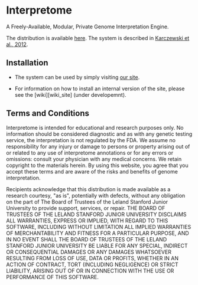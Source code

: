 Interpretome
============

A Freely-Available, Modular, Private Genome Interpretation Engine.

The distribution is available [here][main_site]. The system is described in [Karczewski et al., 2012][psb_paper].

Installation
------------

* The system can be used by simply visiting [our site][main_site].

* For information on how to install an internal version of the site, please see the [wiki][wiki_site] (under developemnt).

Terms and Conditions
--------------------
Interpretome is intended for educational and research purposes only.
No information should be considered diagnostic and as with any genetic testing service, the interpretation is not regulated by the FDA. We assume no responsibility for any injury or damage to persons or property arising out of or related to any use of interpretome annotations or for any errors or omissions: consult your physician with any medical concerns. We retain copyright to the materials herein. By using this website, you agree that you accept these terms and are aware of the risks and benefits of genome interpretation.

Recipients acknowledge that this distribution is made available as a research courtesy, "as is", potentially with defects, without any obligation on the part of The Board of Trustees of the Leland Stanford Junior University to provide support, services, or repair. THE BOARD OF TRUSTEES OF THE LELAND STANFORD JUNIOR UNIVERSITY DISCLAIMS ALL WARRANTIES, EXPRESS OR IMPLIED, WITH REGARD TO THIS SOFTWARE, INCLUDING WITHOUT LIMITATION ALL IMPLIED WARRANTIES OF MERCHANTABILITY AND FITNESS FOR A PARTICULAR PURPOSE, AND IN NO EVENT SHALL THE BOARD OF TRUSTEES OF THE LELAND STANFORD JUNIOR UNIVERSITY BE LIABLE FOR ANY SPECIAL, INDIRECT OR CONSEQUENTIAL DAMAGES OR ANY DAMAGES WHATSOEVER RESULTING FROM LOSS OF USE, DATA OR PROFITS, WHETHER IN AN ACTION OF CONTRACT, TORT (INCLUDING NEGLIGENCE) OR STRICT LIABILITY, ARISING OUT OF OR IN CONNECTION WITH THE USE OR PERFORMANCE OF THIS SOFTWARE.

[main_site]: http://www.interpretome.com
[main_site]: http://esquilax.stanford.edu/wiki
[psb_paper]: http://psb.stanford.edu/psb-online/proceedings/psb12/karczewski.pdf
